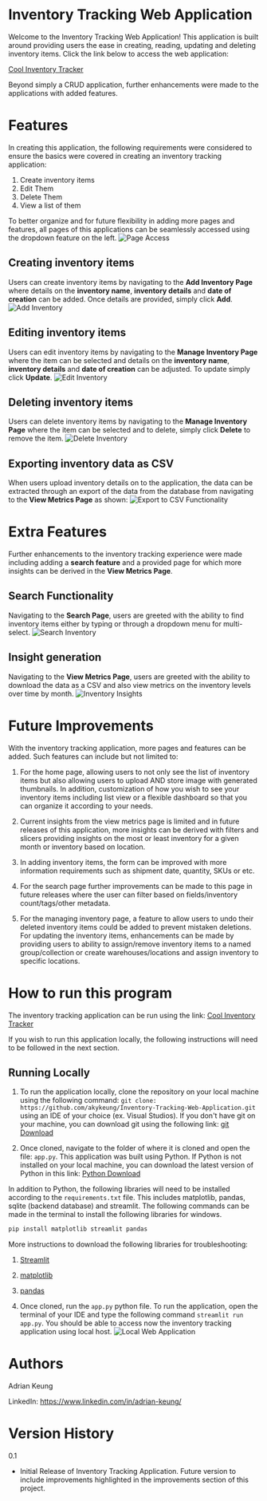 # Inventory Tracking Web Application
Welcome to the Inventory Tracking Web Application! This application is built around providing users the ease in creating, reading, updating and deleting inventory items. Click the link below to access the web application:

[Cool Inventory Tracker](https://coolinventorytracker.herokuapp.com/)

Beyond simply a CRUD application, further enhancements were made to the applications with added features.

# Features
In creating this application, the following requirements were considered to ensure the basics were covered in creating an inventory tracking application:

1. Create inventory items
2. Edit Them
3. Delete Them
4. View a list of them

To better organize and for future flexibility in adding more pages and features, all pages of this applications can be seamlessly accessed using the dropdown feature on the left. ![Page Access](/Images/screenshot_dropdown.png)

## Creating inventory items
Users can create inventory items by navigating to the **Add Inventory Page** where details on the **inventory name**, **inventory details** and **date of creation** can be added. Once details are provided, simply click **Add**. ![Add Inventory](/Images/screenshot_add.png)

## Editing inventory items
Users can edit inventory items by navigating to the **Manage Inventory Page** where the item can be selected and details on the **inventory name**, **inventory details** and **date of creation** can be adjusted. To update simply click **Update**. ![Edit Inventory](/Images/screenshot_edit.png)


## Deleting inventory items
Users can delete inventory items by navigating to the **Manage Inventory Page** where the item can be selected and to delete, simply click **Delete** to remove the item. ![Delete Inventory](/Images/screenshot_delete.png)

## Exporting inventory data as CSV
When users upload inventory details on to the application, the data can be extracted through an export of the data from the database from navigating to the **View Metrics Page** as shown: ![Export to CSV Functionality](/Images/screenshot_export.png)

# Extra Features
Further enhancements to the inventory tracking experience were made including adding a **search feature** and a provided page for which more insights can be derived in the **View Metrics Page**.

## Search Functionality
Navigating to the **Search Page**, users are greeted with the ability to find inventory items either by typing or through a dropdown menu for multi-select. ![Search Inventory](/Images/screenshot_search.png)

## Insight generation
Navigating to the **View Metrics Page**, users are greeted with the ability to download the data as a CSV and also view metrics on the inventory levels over time by month. ![Inventory Insights](/Images/screenshot_insight.png)

# Future Improvements
With the inventory tracking application, more pages and features can be added. Such features can include but not limited to:

1. For the home page, allowing users to not only see the list of inventory items but also allowing users to upload AND store image with generated thumbnails. In addition, customization of how you wish to see your inventory items including list view or a flexible dashboard so that you can organize it according to your needs.

2. Current insights from the view metrics page is limited and in future releases of this application, more insights can be derived with filters and slicers providing insights on the most or least inventory for a given month or inventory based on location.

3. In adding inventory items, the form can be improved with more information requirements such as shipment date, quantity, SKUs or etc.

4. For the search page further improvements can be made to this page in future releases where the user can filter based on fields/inventory count/tags/other metadata.

5. For the managing inventory page, a feature to allow users to undo their deleted inventory items could be added to prevent mistaken deletions. For updating the inventory items, enhancements can be made by providing users to ability to assign/remove inventory items to a named group/collection or create warehouses/locations and assign inventory to specific locations.

# How to run this program
The inventory tracking application can be run using the link: [Cool Inventory Tracker](https://coolinventorytracker.herokuapp.com/)

If you wish to run this application locally, the following instructions will need to be followed in the next section.

## Running Locally
1. To run the application locally, clone the repository on your local machine using the following command: 
`git clone: https://github.com/akykeung/Inventory-Tracking-Web-Application.git` using an IDE of your choice (ex. Visual Studios). If you don't have git on your machine, you can download git using the following link: 
[git Download](https://git-scm.com/)

2. Once cloned, navigate to the folder of where it is cloned and open the file: `app.py`. This application was built using Python. If Python is not installed on your local machine, you can download the latest version of Python in this link: 
[Python Download](https://www.python.org/downloads/)

In addition to Python, the following libraries will need to be installed according to the `requirements.txt` file. This includes matplotlib, pandas, sqlite (backend database) and streamlit. The following commands can be made in the terminal to install the following libraries for windows.

```python
pip install matplotlib streamlit pandas
```

More instructions to download the following libraries for troubleshooting:
1. [Streamlit](https://docs.streamlit.io/library/get-started/installation)
2. [matplotlib](https://matplotlib.org/stable/users/installing/index.html)
3. [pandas](https://pandas.pydata.org/getting_started.html)

3. Once cloned, run the `app.py` python file. To run the application, open the terminal of your IDE and type the following command `streamlit run app.py`. You should be able to access now the inventory tracking application using local host. ![Local Web Application](/Images/screenshot_local.png)

# Authors
Adrian Keung

LinkedIn: https://www.linkedin.com/in/adrian-keung/

# Version History
0.1
- Initial Release of Inventory Tracking Application. Future version to include improvements highlighted in the improvements section of this project.

